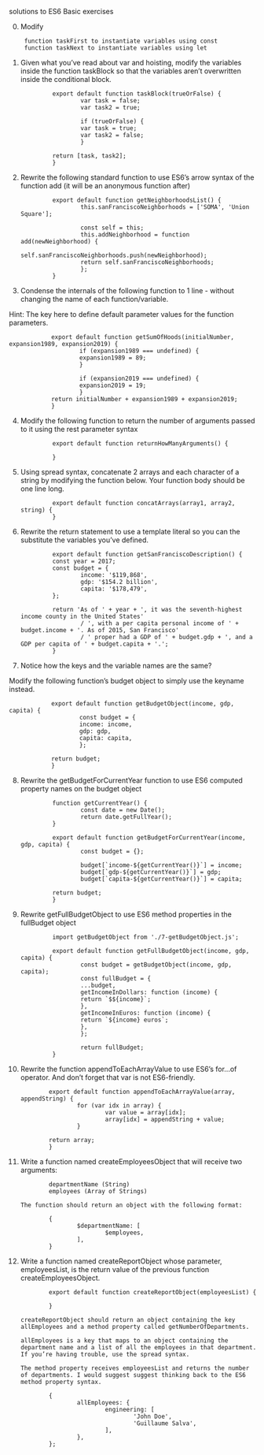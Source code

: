 solutions to ES6 Basic exercises

0. Modify

        function taskFirst to instantiate variables using const
        function taskNext to instantiate variables using let

1. Given what you’ve read about var and hoisting, modify the variables inside the function taskBlock so that the variables aren’t overwritten inside the conditional block.

                export default function taskBlock(trueOrFalse) {
                        var task = false;
                        var task2 = true;

                        if (trueOrFalse) {
                        var task = true;
                        var task2 = false;
                        }

                return [task, task2];
                }

2. Rewrite the following standard function to use ES6’s arrow syntax of the function add (it will be an anonymous function after)

                export default function getNeighborhoodsList() {
                        this.sanFranciscoNeighborhoods = ['SOMA', 'Union Square'];

                        const self = this;
                        this.addNeighborhood = function add(newNeighborhood) {
                        self.sanFranciscoNeighborhoods.push(newNeighborhood);
                        return self.sanFranciscoNeighborhoods;
                        };
                }

3. Condense the internals of the following function to 1 line - without changing the name of each function/variable.

Hint: The key here to define default parameter values for the function parameters.

                export default function getSumOfHoods(initialNumber, expansion1989, expansion2019) {
                        if (expansion1989 === undefined) {
                        expansion1989 = 89;
                        }

                        if (expansion2019 === undefined) {
                        expansion2019 = 19;
                        }
                return initialNumber + expansion1989 + expansion2019;
                }

4. Modify the following function to return the number of arguments passed to it using the rest parameter syntax

                export default function returnHowManyArguments() {

                }

5. Using spread syntax, concatenate 2 arrays and each character of a string by modifying the function below. Your function body should be one line long.

                export default function concatArrays(array1, array2, string) {
                }

6. Rewrite the return statement to use a template literal so you can the substitute the variables you’ve defined.

                export default function getSanFranciscoDescription() {
                const year = 2017;
                const budget = {
                        income: '$119,868',
                        gdp: '$154.2 billion',
                        capita: '$178,479',
                };

                return 'As of ' + year + ', it was the seventh-highest income county in the United States'
                        / ', with a per capita personal income of ' + budget.income + '. As of 2015, San Francisco'
                        / ' proper had a GDP of ' + budget.gdp + ', and a GDP per capita of ' + budget.capita + '.';
                }

7. Notice how the keys and the variable names are the same?

Modify the following function’s budget object to simply use the keyname instead.

                export default function getBudgetObject(income, gdp, capita) {
                        const budget = {
                        income: income,
                        gdp: gdp,
                        capita: capita,
                        };

                return budget;
                }

8. Rewrite the getBudgetForCurrentYear function to use ES6 computed property names on the budget object

                function getCurrentYear() {
                        const date = new Date();
                        return date.getFullYear();
                }

                export default function getBudgetForCurrentYear(income, gdp, capita) {
                        const budget = {};

                        budget[`income-${getCurrentYear()}`] = income;
                        budget[`gdp-${getCurrentYear()}`] = gdp;
                        budget[`capita-${getCurrentYear()}`] = capita;

                return budget;
                }

9. Rewrite getFullBudgetObject to use ES6 method properties in the fullBudget object

                import getBudgetObject from './7-getBudgetObject.js';

                export default function getFullBudgetObject(income, gdp, capita) {
                        const budget = getBudgetObject(income, gdp, capita);
                        const fullBudget = {
                        ...budget,
                        getIncomeInDollars: function (income) {
                        return `$${income}`;
                        },
                        getIncomeInEuros: function (income) {
                        return `${income} euros`;
                        },
                        };

                        return fullBudget;
                }

10. Rewrite the function appendToEachArrayValue to use ES6’s for...of operator. And don’t forget that var is not ES6-friendly.

                export default function appendToEachArrayValue(array, appendString) {
                        for (var idx in array) {
                                var value = array[idx];
                                array[idx] = appendString + value;
                        }

                return array;
                }

11. Write a function named createEmployeesObject that will receive two arguments:

                departmentName (String)
                employees (Array of Strings)

        The function should return an object with the following format:

                {
                        $departmentName: [
                                $employees,
                        ],
                }

12. Write a function named createReportObject whose parameter, employeesList, is the return value of the previous function createEmployeesObject.

                export default function createReportObject(employeesList) {

                }

        createReportObject should return an object containing the key allEmployees and a method property called getNumberOfDepartments.

        allEmployees is a key that maps to an object containing the department name and a list of all the employees in that department. If you’re having trouble, use the spread syntax.

        The method property receives employeesList and returns the number of departments. I would suggest suggest thinking back to the ES6 method property syntax.

                {
                        allEmployees: {
                                engineering: [
                                        'John Doe',
                                        'Guillaume Salva',
                                ],
                        },
                };
